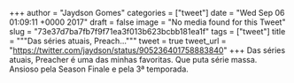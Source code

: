 
+++
author = "Jaydson Gomes"
categories = ["tweet"]
date = "Wed Sep 06 01:09:11 +0000 2017"
draft = false
image = "No media found for this Tweet"
slug = "73e37d7ba7fb7f9f71ea3f013b623bcbb181ea1f"
tags = ["tweet"]
title = """Das séries atuais, Preach..."""
tweet = true
tweet_url = "https://twitter.com/jaydson/status/905236401758883840"
+++
Das séries atuais, Preacher é uma das minhas favoritas. Que puta série massa. Ansioso pela Season Finale e pela 3ª temporada.
